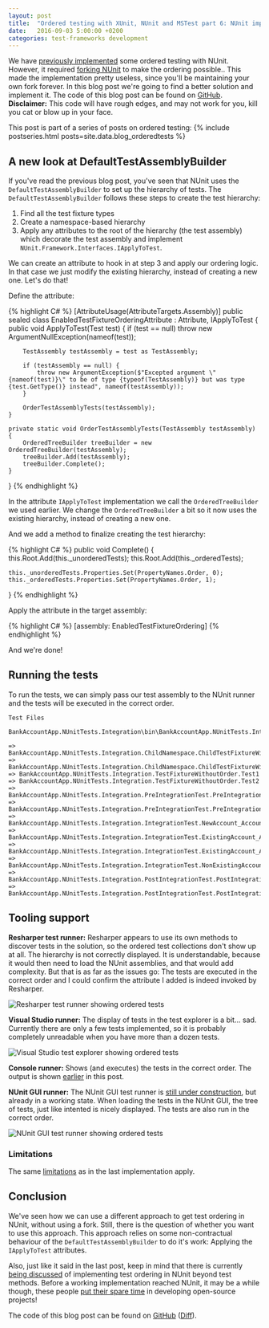 ```yaml
---
layout: post
title:  "Ordered testing with XUnit, NUnit and MSTest part 6: NUnit implementation revised part 2"
date:   2016-09-03 5:00:00 +0200
categories: test-frameworks development
---
```


We have [previously implemented](/blog/2016/06/13/ordered-tests-with-nunit-mstest-xunit-pt5-nunit-implementation-revised) some ordered testing with NUnit. However, it required [forking NUnit](https://github.com/Sebazzz/nunit/tree/custom-testassemblybuilder) to make the ordering possible.. This made the implementation pretty useless, since you'Il be maintaining your own fork forever. In this blog post we're going to find a better solution and implement it. The code of this blog post can be found on [GitHub](https://github.com/Sebazzz/NetUnitTestComparison/tree/ordered-tests-v2b). **Disclaimer:** This code will have rough edges, and may not work for you, kill you cat or blow up in your face. 

This post is part of a series of posts on ordered testing:
{% include postseries.html posts=site.data.blog_orderedtests %}

## A new look at DefaultTestAssemblyBuilder
If you've read the previous blog post, you've seen that NUnit uses the `DefaultTestAssemblyBuilder` to set up the hierarchy of tests. The `DefaultTestAssemblyBuilder` follows these steps to create the test hierarchy:

1. Find all the test fixture types
2. Create a namespace-based hierarchy
3. Apply any attributes to the root of the hierarchy (the test assembly) which decorate the test assembly and implement `NUnit.Framework.Interfaces.IApplyToTest`.

We can create an attribute to hook in at step 3 and apply our ordering logic. In that case we just modify the existing hierarchy, instead of creating a new one. Let's do that!

Define the attribute:

{% highlight C# %}
[AttributeUsage(AttributeTargets.Assembly)]
public sealed class EnabledTestFixtureOrderingAttribute : Attribute, IApplyToTest {
    public void ApplyToTest(Test test) {
        if (test == null) throw new ArgumentNullException(nameof(test));

        TestAssembly testAssembly = test as TestAssembly;

        if (testAssembly == null) {
            throw new ArgumentException($"Excepted argument \"{nameof(test)}\" to be of type {typeof(TestAssembly)} but was type {test.GetType()} instead", nameof(testAssembly));
        }

        OrderTestAssemblyTests(testAssembly);
    }

    private static void OrderTestAssemblyTests(TestAssembly testAssembly) {
        OrderedTreeBuilder treeBuilder = new OrderedTreeBuilder(testAssembly);
        treeBuilder.Add(testAssembly);
        treeBuilder.Complete();
    }
}
{% endhighlight %}

In the attribute `IApplyToTest` implementation we call the `OrderedTreeBuilder` we used earlier. We change the `OrderedTreeBuilder` a bit so it now uses the existing hierarchy, instead of creating a new one.

And we add a method to finalize creating the test hierarchy:

{% highlight C# %}
public void Complete() {
    this.Root.Add(this._unorderedTests);
    this.Root.Add(this._orderedTests);

    this._unorderedTests.Properties.Set(PropertyNames.Order, 0);
    this._orderedTests.Properties.Set(PropertyNames.Order, 1);
}
{% endhighlight %}

Apply the attribute in the target assembly:

{% highlight C# %}
[assembly: EnabledTestFixtureOrdering]
{% endhighlight %}

And we're done!

## Running the tests
To run the tests, we can simply pass our test assembly to the NUnit runner and the tests will be executed in the correct order.

```
Test Files
    BankAccountApp.NUnitTests.Integration\bin\BankAccountApp.NUnitTests.Integration.dll

=> BankAccountApp.NUnitTests.Integration.ChildNamespace.ChildTestFixtureWithoutOrder.Test1
=> BankAccountApp.NUnitTests.Integration.ChildNamespace.ChildTestFixtureWithoutOrder.Test2
=> BankAccountApp.NUnitTests.Integration.TestFixtureWithoutOrder.Test1
=> BankAccountApp.NUnitTests.Integration.TestFixtureWithoutOrder.Test2
=> BankAccountApp.NUnitTests.Integration.PreIntegrationTest.PreIntegrationTest_FirstStep
=> BankAccountApp.NUnitTests.Integration.PreIntegrationTest.PreIntegrationTest_SecondStep
=> BankAccountApp.NUnitTests.Integration.IntegrationTest.NewAccount_AccountRepository_CanSaveAccount
=> BankAccountApp.NUnitTests.Integration.IntegrationTest.ExistingAccount_AccountRepository_CanRetrieveSavedAccount
=> BankAccountApp.NUnitTests.Integration.IntegrationTest.ExistingAccount_AccountRepository_CanDeleteSavedAccount
=> BankAccountApp.NUnitTests.Integration.IntegrationTest.NonExistingAccount_AccountRepository_GetThrows
=> BankAccountApp.NUnitTests.Integration.PostIntegrationTest.PostIntegrationTest_FirstStep
=> BankAccountApp.NUnitTests.Integration.PostIntegrationTest.PostIntegrationTest_SecondStep
```

## Tooling support
**Resharper test runner:** Resharper appears to use its own methods to discover tests in the solution, so the ordered test collections don't show up at all. The hierarchy is not correctly displayed. It is understandable, because it would then need to load the NUnit assemblies, and that would add complexity. But that is as far as the issues go: The tests are executed in the correct order and I could confirm the attribute I added is indeed invoked by Resharper.

![Resharper test runner showing ordered tests](/images/blog/2016-06-13-ordered-tests-with-nunit-mstest-xunit-pt5-nunit-implementation-revised-resharper.png)

**Visual Studio runner:** The display of tests in the test explorer is a bit... sad. Currently there are only a few tests implemented, so it is probably completely unreadable when you have more than a dozen tests.

![Visual Studio test explorer showing ordered tests](/images/blog/2016-06-13-ordered-tests-with-nunit-mstest-xunit-pt5-nunit-implementation-revised-testexplorer.png)

**Console runner:** Shows (and executes) the tests in the correct order. The output is shown [earlier](#running-the-tests) in this post.

**NUnit GUI runner:** The NUnit GUI test runner is [still under construction](https://github.com/nunit/nunit-gui), but already in a working state. When loading the tests in the NUnit GUI, the tree of tests, just like intented is nicely displayed. The tests are also run in the correct order.

![NUnit GUI test runner showing ordered tests](/images/blog/2016-06-13-ordered-tests-with-nunit-mstest-xunit-pt5-nunit-implementation-revised-nunitgui.png)

### Limitations
The same [limitations](/blog/2016/06/13/ordered-tests-with-nunit-mstest-xunit-pt5-nunit-implementation-revised#Limitations) as in the last implementation apply.

## Conclusion
We've seen how we can use a different approach to get test ordering in NUnit, without using a fork. Still, there is the question of whether you want to use this approach. This approach relies on some non-contractual behaviour of the `DefaultTestAssemblyBuilder` to do it's work: Applying the `IApplyToTest` attributes.

Also, just like it said in the last post, keep in mind that there is currently [being discussed](https://github.com/nunit/nunit/issues/51) of implementing test ordering in NUnit beyond test methods. Before a working implementation reached NUnit, it may be a while though, these people [put their spare time](http://www.michaelbromley.co.uk/blog/529/why-i-havent-fixed-your-issue-yet) in developing open-source projects!

The code of this blog post can be found on [GitHub](https://github.com/Sebazzz/NetUnitTestComparison/tree/ordered-tests-v2b) ([Diff](https://github.com/Sebazzz/NetUnitTestComparison/commit/04837ac892a1a8e46cc13ee64f2937deaa9b24c2)).
